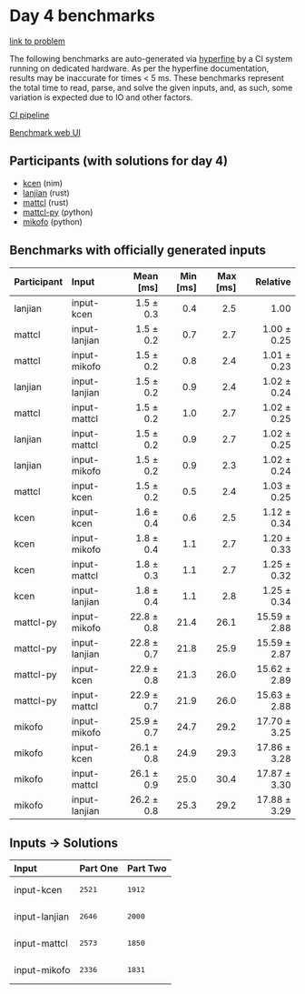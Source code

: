 # Day 4 benchmarks

[link to problem](https://adventofcode.com/2024/day/4)

The following benchmarks are auto-generated via
[hyperfine](https://github.com/sharkdp/hyperfine) by a CI system running on
dedicated hardware. As per the hyperfine documentation, results may be
inaccurate for times < 5 ms. These benchmarks represent the total time to read,
parse, and solve the given inputs, and, as such, some variation is expected due
to IO and other factors.

[CI pipeline](http://ci.papercode.net:8080/teams/main/pipelines/aoc2024)

[Benchmark web UI](https://aoc.ancalagon.black)


## Participants (with solutions for day 4)

- [kcen](https://github.com/kcen/aoc2024) (nim)
- [lanjian](https://github.com/lanjian/aoc-2024) (rust)
- [mattcl](https://github.com/mattcl/aoc2024) (rust)
- [mattcl-py](https://github.com/mattcl/aoc2024-py) (python)
- [mikofo](https://github.com/mikofo/aoc2024) (python)


## Benchmarks with officially generated inputs

| Participant | Input | Mean [ms] | Min [ms] | Max [ms] | Relative |
|:---|:---|---:|---:|---:|---:|
| lanjian | input-kcen | 1.5 ± 0.3 | 0.4 | 2.5 | 1.00 |
| mattcl | input-lanjian | 1.5 ± 0.2 | 0.7 | 2.7 | 1.00 ± 0.25 |
| mattcl | input-mikofo | 1.5 ± 0.2 | 0.8 | 2.4 | 1.01 ± 0.23 |
| lanjian | input-lanjian | 1.5 ± 0.2 | 0.9 | 2.4 | 1.02 ± 0.24 |
| mattcl | input-mattcl | 1.5 ± 0.2 | 1.0 | 2.7 | 1.02 ± 0.25 |
| lanjian | input-mattcl | 1.5 ± 0.2 | 0.9 | 2.7 | 1.02 ± 0.25 |
| lanjian | input-mikofo | 1.5 ± 0.2 | 0.9 | 2.3 | 1.02 ± 0.24 |
| mattcl | input-kcen | 1.5 ± 0.2 | 0.5 | 2.4 | 1.03 ± 0.25 |
| kcen | input-kcen | 1.6 ± 0.4 | 0.6 | 2.5 | 1.12 ± 0.34 |
| kcen | input-mikofo | 1.8 ± 0.4 | 1.1 | 2.7 | 1.20 ± 0.33 |
| kcen | input-mattcl | 1.8 ± 0.3 | 1.1 | 2.7 | 1.25 ± 0.32 |
| kcen | input-lanjian | 1.8 ± 0.4 | 1.1 | 2.8 | 1.25 ± 0.34 |
| mattcl-py | input-mikofo | 22.8 ± 0.8 | 21.4 | 26.1 | 15.59 ± 2.88 |
| mattcl-py | input-lanjian | 22.8 ± 0.7 | 21.8 | 25.9 | 15.59 ± 2.87 |
| mattcl-py | input-kcen | 22.9 ± 0.8 | 21.3 | 26.0 | 15.62 ± 2.89 |
| mattcl-py | input-mattcl | 22.9 ± 0.7 | 21.9 | 26.0 | 15.63 ± 2.88 |
| mikofo | input-mikofo | 25.9 ± 0.7 | 24.7 | 29.2 | 17.70 ± 3.25 |
| mikofo | input-kcen | 26.1 ± 0.8 | 24.9 | 29.3 | 17.86 ± 3.28 |
| mikofo | input-mattcl | 26.1 ± 0.9 | 25.0 | 30.4 | 17.87 ± 3.30 |
| mikofo | input-lanjian | 26.2 ± 0.8 | 25.3 | 29.2 | 17.88 ± 3.29 |


## Inputs -> Solutions

| Input | Part One | Part Two |
|:---|:---|:---|
|input-kcen|<pre>2521</pre>|<pre>1912</pre>|
|input-lanjian|<pre>2646</pre>|<pre>2000</pre>|
|input-mattcl|<pre>2573</pre>|<pre>1850</pre>|
|input-mikofo|<pre>2336</pre>|<pre>1831</pre>|